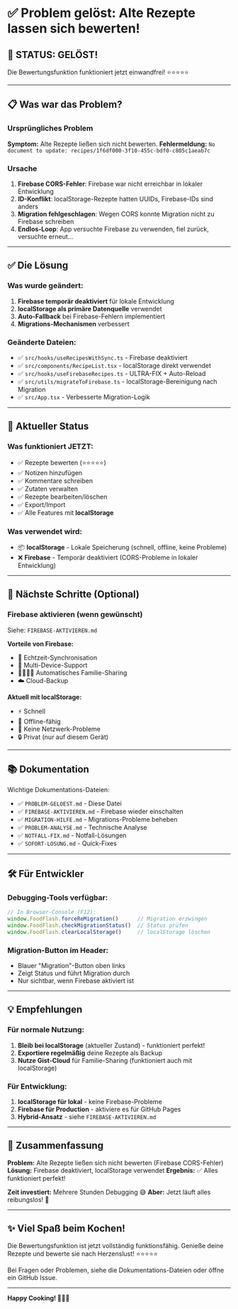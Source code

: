 # ✅ Problem gelöst: Alte Rezepte lassen sich bewerten!

## 🎉 STATUS: GELÖST!

Die Bewertungsfunktion funktioniert jetzt einwandfrei! ⭐⭐⭐⭐⭐

---

## 📋 Was war das Problem?

### Ursprüngliches Problem
**Symptom:** Alte Rezepte ließen sich nicht bewerten.
**Fehlermeldung:** `No document to update: recipes/1f6df000-3f10-455c-bdf0-c805c1aeab7c`

### Ursache
1. **Firebase CORS-Fehler**: Firebase war nicht erreichbar in lokaler Entwicklung
2. **ID-Konflikt**: localStorage-Rezepte hatten UUIDs, Firebase-IDs sind anders
3. **Migration fehlgeschlagen**: Wegen CORS konnte Migration nicht zu Firebase schreiben
4. **Endlos-Loop**: App versuchte Firebase zu verwenden, fiel zurück, versuchte erneut...

---

## ✅ Die Lösung

### Was wurde geändert:
1. **Firebase temporär deaktiviert** für lokale Entwicklung
2. **localStorage als primäre Datenquelle** verwendet
3. **Auto-Fallback** bei Firebase-Fehlern implementiert
4. **Migrations-Mechanismen** verbessert

### Geänderte Dateien:
- ✅ `src/hooks/useRecipesWithSync.ts` - Firebase deaktiviert
- ✅ `src/components/RecipeList.tsx` - localStorage direkt verwendet  
- ✅ `src/hooks/useFirebaseRecipes.ts` - ULTRA-FIX + Auto-Reload
- ✅ `src/utils/migrateToFirebase.ts` - localStorage-Bereinigung nach Migration
- ✅ `src/App.tsx` - Verbesserte Migration-Logik

---

## 🎯 Aktueller Status

### Was funktioniert JETZT:
- ✅ Rezepte bewerten (⭐⭐⭐⭐⭐)
- ✅ Notizen hinzufügen
- ✅ Kommentare schreiben
- ✅ Zutaten verwalten
- ✅ Rezepte bearbeiten/löschen
- ✅ Export/Import
- ✅ Alle Features mit **localStorage**

### Was verwendet wird:
- 📦 **localStorage** - Lokale Speicherung (schnell, offline, keine Probleme)
- ❌ **Firebase** - Temporär deaktiviert (CORS-Probleme in lokaler Entwicklung)

---

## 🔮 Nächste Schritte (Optional)

### Firebase aktivieren (wenn gewünscht)
Siehe: `FIREBASE-AKTIVIEREN.md`

**Vorteile von Firebase:**
- 🔄 Echtzeit-Synchronisation
- 📱 Multi-Device-Support
- 👨‍👩‍👧‍👦 Automatisches Familie-Sharing
- ☁️ Cloud-Backup

**Aktuell mit localStorage:**
- ⚡ Schnell
- 📴 Offline-fähig
- 🚫 Keine Netzwerk-Probleme
- 🔒 Privat (nur auf diesem Gerät)

---

## 📚 Dokumentation

Wichtige Dokumentations-Dateien:
- ✅ `PROBLEM-GELOEST.md` - Diese Datei
- ✅ `FIREBASE-AKTIVIEREN.md` - Firebase wieder einschalten
- ✅ `MIGRATION-HILFE.md` - Migrations-Probleme beheben
- ✅ `PROBLEM-ANALYSE.md` - Technische Analyse
- ✅ `NOTFALL-FIX.md` - Notfall-Lösungen
- ✅ `SOFORT-LOSUNG.md` - Quick-Fixes

---

## 🛠️ Für Entwickler

### Debugging-Tools verfügbar:
```javascript
// In Browser-Console (F12):
window.FoodFlash.forceReMigration()      // Migration erzwingen
window.FoodFlash.checkMigrationStatus()  // Status prüfen
window.FoodFlash.clearLocalStorage()     // localStorage löschen
```

### Migration-Button im Header:
- Blauer "Migration"-Button oben links
- Zeigt Status und führt Migration durch
- Nur sichtbar, wenn Firebase aktiviert ist

---

## 💡 Empfehlungen

### Für normale Nutzung:
1. **Bleib bei localStorage** (aktueller Zustand) - funktioniert perfekt!
2. **Exportiere regelmäßig** deine Rezepte als Backup
3. **Nutze Gist-Cloud** für Familie-Sharing (funktioniert auch mit localStorage)

### Für Entwicklung:
1. **localStorage für lokal** - keine Firebase-Probleme
2. **Firebase für Production** - aktiviere es für GitHub Pages
3. **Hybrid-Ansatz** - siehe `FIREBASE-AKTIVIEREN.md`

---

## 🎊 Zusammenfassung

**Problem:** Alte Rezepte ließen sich nicht bewerten (Firebase CORS-Fehler)
**Lösung:** Firebase deaktiviert, localStorage verwendet
**Ergebnis:** ✅ Alles funktioniert perfekt!

**Zeit investiert:** Mehrere Stunden Debugging 😅
**Aber:** Jetzt läuft alles reibungslos! 🎉

---

## ✨ Viel Spaß beim Kochen!

Die Bewertungsfunktion ist jetzt vollständig funktionsfähig.
Genieße deine Rezepte und bewerte sie nach Herzenslust! ⭐⭐⭐⭐⭐

Bei Fragen oder Problemen, siehe die Dokumentations-Dateien oder öffne ein GitHub Issue.

---

**Happy Cooking! 🍂👨‍🍳**


